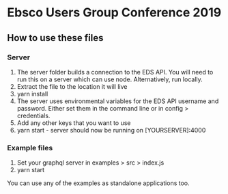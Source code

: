 # Ebsco Users Group Conference 2019

## How to use these files
### Server
1. The server folder builds a connection to the EDS API.  You will need to run this on a server which can use node.  Alternatively, run locally.
2. Extract the file to the location it will live
3. yarn install
4. The server uses environmental variables for the EDS API username and password.  Either set them in the command line or in config > credentials.
5. Add any other keys that you want to use
6. yarn start - server should now be running on [YOURSERVER]:4000

### Example files
1. Set your graphql server in examples > src > index.js
2. yarn start

You can use any of the examples as standalone applications too.
